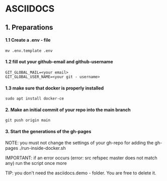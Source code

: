 # ASCIIDOCS 

## 1. Preparations

#### 1.1 Create a .env - file
```shell
mv .env.template .env
```


#### 1.2 fill out your github-email and github-username
```.env
GIT_GLOBAL_MAIL=<your email>
GIT_GLOBAL_USER_NAME=<your git - username>
```

#### 1.3 make sure that docker is properly installed
```shell
sudo apt install docker-ce 
```


#### 2. Make an initial commit of your repo into the main branch
```shell
git push origin main
```


#### 3. Start the generations of the gh-pages

NOTE: you must not change the settings of your gh-repo for adding the gh-pages
./run-inside-docker.sh

IMPORTANT: if an error occurs (error: src refspec master does not match any) run the script once more

TIP: you don't need the asciidocs.demo - folder. You are free to delete it.
